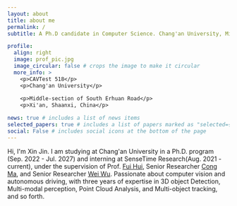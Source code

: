 ```yaml
---
layout: about
title: about me
permalink: /
subtitle: A Ph.D candidate in Computer Science. Chang'an University, Middle-section of South Erhuan Road, Xi'an, Shaanxi, China.

profile:
  align: right
  image: prof_pic.jpg
  image_circular: false # crops the image to make it circular
  more_info: >
    <p>CAVTest 518</p>
    <p>Chang'an University</p>
    
    <p>Middle-section of South Erhuan Road</p>
    <p>Xi'an, Shaanxi, China</p>

news: true # includes a list of news items
selected_papers: true # includes a list of papers marked as "selected={true}"
social: False # includes social icons at the bottom of the page
---
```


Hi, I'm Xin Jin. I am studying at Chang'an University in a Ph.D. program (Sep. 2022 - Jul. 2027) and interning at SenseTime Research(Aug. 2021 - current), under the supervision of Prof. [Fui Hui](https://js.chd.edu.cn/dzykzgcxy/hf101/list.htm), Senior Researcher [Cong Ma](https://scholar.google.com/citations?hl=zh-CN&user=ZdEAwKoAAAAJ), and Senior Researcher [Wei Wu](https://scholar.google.com/citations?user=9RBxtd8AAAAJ&hl=zh-CN). Passionate about computer vision and autonomous driving, with three years of expertise in 3D object Detection, Multi-modal perception, Point Cloud Analysis, and Multi-object tracking, and so forth.


